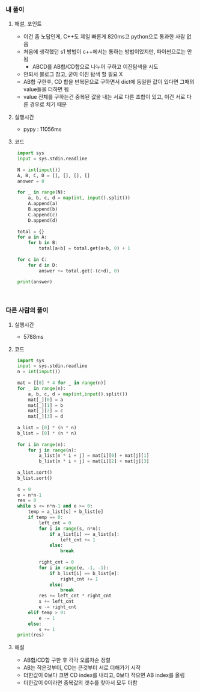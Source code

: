 ### 내 풀이

1. 해설, 포인트

   - 이건 좀 노답인게, C++도 제일 빠른게 820ms고 python으로 통과한 사람 없음
   - 처음에 생각했던 s1 방법이 c++에서는 통하는 방법이었지만, 파이썬으로는 안됨
        - ABCD를 AB합/CD합으로 나누어 구하고 이진탐색을 시도
   - 안되서 블로그 참고, 굳이 이진 탐색 할 필요 X
   - AB합 구한후, CD 합을 반복문으로 구하면서 dict에 동일한 값이 있다면 그때의 value들을 더하면 됨
   - value 전체를 구하는건 중복된 값을 내는 서로 다른 조합이 있고, 이건 서로 다른 경우로 치기 때문  

2. 실행시간

   - pypy : 11056ms

3. 코드

   ```python
    import sys
    input = sys.stdin.readline
    
    N = int(input())
    A, B, C, D = [], [], [], []
    answer = 0
    
    for _ in range(N):
        a, b, c, d = map(int, input().split())
        A.append(a)
        B.append(b)
        C.append(c)
        D.append(d)
    
    total = {}
    for a in A:
        for b in B:
            total[a+b] = total.get(a+b, 0) + 1
    
    for c in C:
        for d in D:
            answer += total.get(-(c+d), 0)
    
    print(answer)

   ```

<br/>




### 다른 사람의 풀이

1. 실행시간

   - 5788ms

2. 코드

   ```python
    import sys
    input = sys.stdin.readline
    n = int(input())
    
    mat = [[0] * 4 for _ in range(n)]
    for _ in range(n):
        a, b, c, d = map(int,input().split())
        mat[_][0] = a
        mat[_][1] = b
        mat[_][2] = c
        mat[_][3] = d
    
    a_list = [0] * (n * n)
    b_list = [0] * (n * n)
    
    for i in range(n):
        for j in range(n):
            a_list[n * i + j] = mat[i][0] + mat[j][1]
            b_list[n * i + j] = mat[i][2] + mat[j][3]
    
    a_list.sort()
    b_list.sort()
    
    s = 0
    e = n*n-1
    res = 0
    while s <= n*n-1 and e >= 0:
        temp = a_list[s] + b_list[e]
        if temp == 0:
            left_cnt = 0
            for i in range(s, n*n):
                if a_list[i] == a_list[s]:
                    left_cnt += 1
                else:
                    break
    
            right_cnt = 0
            for i in range(e, -1, -1):
                if b_list[i] == b_list[e]:
                    right_cnt += 1
                else:
                    break
            res += left_cnt * right_cnt
            s += left_cnt
            e -= right_cnt
        elif temp > 0:
            e -= 1
        else:
            s += 1
    print(res)

   ```

3. 해설

   - AB합/CD합 구한 후 각각 오름차순 정렬
   - AB는 작은것부터, CD는 큰것부터 서로 더해가기 시작
   - 더한값이 0보다 크면 CD index를 내리고, 0보다 작으면 AB index를 올림
   - 더한값이 0이라면 중복값의 갯수를 찾아서 모두 더함